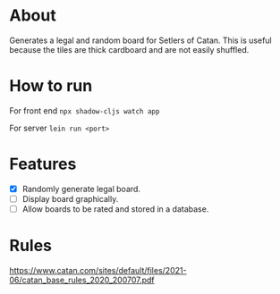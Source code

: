 # About

Generates a legal and random board for Setlers of Catan. This is useful because the tiles are thick cardboard and are not easily shuffled.

# How to run

For front end `npx shadow-cljs watch app`

For server `lein run <port>`

# Features

- [x] Randomly generate legal board.
- [ ] Display board graphically.
- [ ] Allow boards to be rated and stored in a database.

# Rules

https://www.catan.com/sites/default/files/2021-06/catan_base_rules_2020_200707.pdf
